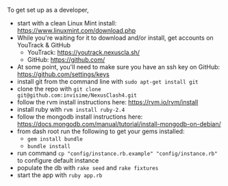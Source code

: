 To get set up as a developer,

 * start with a clean Linux Mint install: https://www.linuxmint.com/download.php
 * While you're waiting for it to download and/or install, get accounts on YouTrack & GitHub
    * YouTrack: https://youtrack.nexuscla.sh/
    * GitHub: https://github.com/
 * At some point, you'll need to make sure you have an ssh key on GitHub: https://github.com/settings/keys
 * install git from the command line with `sudo apt-get install git`
 * clone the repo with `git clone git@github.com:invisime/NexusClash4.git`
 * follow the rvm install instructions here: https://rvm.io/rvm/install
 * install ruby with `rvm install ruby-2.4`
 * follow the mongodb install instructions here: https://docs.mongodb.com/manual/tutorial/install-mongodb-on-debian/
 * from dash root run the following to get your gems installed:
    * `gem install bundle`
    * `bundle install`
 * run command `cp "config/instance.rb.example" "config/instance.rb"` to configure default instance
 * populate the db with `rake seed` and `rake fixtures`
 * start the app with `ruby app.rb`
